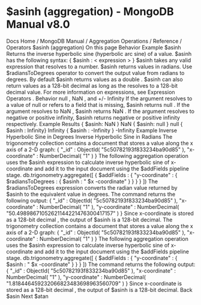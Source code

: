 # $asinh (aggregation) - MongoDB Manual v8.0


Docs Home / MongoDB Manual / Aggregation Operations / Reference / Operators $asinh (aggregation) On this page Behavior Example $asinh Returns the inverse hyperbolic sine (hyperbolic arc sine) of
a value. $asinh has the following syntax: { $asinh : < expression > } $asinh takes any valid expression that resolves to a number. $asinh returns values in radians. Use $radiansToDegrees operator to convert the output value
from radians to degrees. By default $asinh returns values as a double . $asinh can also return values as a 128-bit decimal as long as the <expression> resolves to a 128-bit decimal value. For more information on expressions, see Expression Operators . Behavior null , NaN , and +/- Infinity If the argument resolves to a value of null or refers to a field
that is missing, $asinh returns null . If the
argument resolves to NaN , $asinh returns NaN .
If the argument resolves to negative or positive infinity, $asinh returns negative or positive infinity respectively. Example Results { $asinh: NaN } NaN { $asinh: null } null { $asinh : Infinity} Infinity { $asinh : -Infinity } -Infinity Example Inverse Hyperbolic Sine in Degrees Inverse Hyperbolic Sine in Radians The trigonometry collection contains a document that
stores a value along the x axis of a 2-D graph: { "_id" : ObjectId( "5c50782193f833234ba90d85" ), "x-coordinate" : NumberDecimal( "1" ) } The following aggregation operation uses the $asinh expression to calculate inverse hyperbolic
sine of x-coordinate and add it to the input document using
the $addFields pipeline stage. db.trigonometry.aggregate([ { $addFields : { "y-coordinate" : { $radiansToDegrees : { $asinh : " $x -coordinate" } } } } ]) The $radiansToDegrees expression converts the
radian value returned by $asinh to the equivalent
value in degrees. The command returns the following output: { "_id" : ObjectId( "5c50782193f833234ba90d85" ), "x-coordinate" : NumberDecimal( "1" ), "y-coordinate" : NumberDecimal( "50.49898671052621144221476300417157" ) } Since x-coordinate is stored as a 128-bit decimal , the output of $asinh is a 128-bit decimal. The trigonometry collection contains a document that
stores a value along the x axis of a 2-D graph: { "_id" : ObjectId( "5c50782193f833234ba90d85" ), "x-coordinate" : NumberDecimal( "1" ) } The following aggregation operation uses the $asinh expression to calculate inverse hyperbolic
sine of x-coordinate and add it to the input document using
the $addFields pipeline stage. db.trigonometry.aggregate([ { $addFields : { "y-coordinate" : { $asinh : " $x -coordinate" } } } ]) The command returns the following output: { "_id" : ObjectId( "5c50782193f833234ba90d85" ), "x-coordinate" : NumberDecimal( "1" ), "y-coordinate" : NumberDecimal( "1.818446459232066823483698963560709" ) } Since x-coordinate is stored as a 128-bit decimal , the output of $asinh is a 128-bit decimal. Back $asin Next $atan
